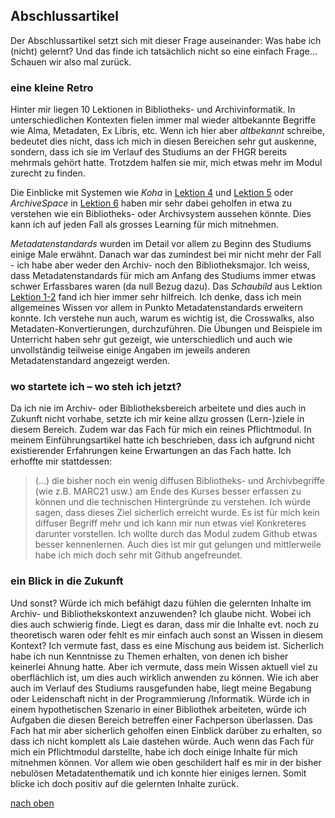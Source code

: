 ## Abschlussartikel
Der Abschlussartikel setzt sich mit dieser Frage auseinander: Was habe ich (nicht) gelernt?
Und das finde ich tatsächlich nicht so eine einfach Frage... Schauen wir also mal zurück.

### eine kleine Retro
Hinter mir liegen 10 Lektionen in Bibliotheks- und Archivinformatik. In unterschiedlichen Kontexten fielen immer mal wieder altbekannte Begriffe wie Alma, Metadaten, Ex Libris, etc. Wenn ich hier aber _altbekannt_ schreibe, bedeutet dies nicht, dass ich mich in diesen Bereichen sehr gut auskenne, sondern, dass ich sie im Verlauf des Studiums an der FHGR bereits mehrmals gehört hatte. Trotzdem halfen sie mir, mich etwas mehr im Modul zurecht zu finden. 

Die Einblicke mit Systemen wie *Koha* in [Lektion 4](https://sabs135.github.io/Lerntagebuch-BAIN/content/lektion4.html) und [Lektion 5](https://sabs135.github.io/Lerntagebuch-BAIN/content/lektion6.html) oder *ArchiveSpace* in [Lektion 6](https://sabs135.github.io/Lerntagebuch-BAIN/content/lektion6.html) haben mir sehr dabei geholfen in etwa zu verstehen wie ein Bibliotheks- oder Archivsystem aussehen könnte. Dies kann ich auf jeden Fall als grosses Learning für mich mitnehmen. 

*Metadatenstandards* wurden im Detail vor allem zu Beginn des Studiums einige Male erwähnt. Danach war das zumindest bei mir nicht mehr der Fall - ich habe aber weder den Archiv- noch den Bibliotheksmajor. Ich weiss, dass Metadatenstandards für mich am Anfang des Studiums immer etwas schwer Erfassbares waren (da null Bezug dazu). Das *Schaubild* aus Lektion [Lektion 1-2]([https://sabs135.github.io/Lerntagebuch-BAIN/content/lektion1-2.html) fand ich hier immer sehr hilfreich. Ich denke, dass ich mein allgemeines Wissen vor allem in Punkto Metadatenstandards erweitern konnte. Ich verstehe nun auch, warum es wichtig ist, die Crosswalks, also Metadaten-Konvertierungen, durchzuführen. Die Übungen und Beispiele im Unterricht haben sehr gut gezeigt, wie unterschiedlich und auch wie unvollständig teilweise einige Angaben im jeweils anderen Metadatenstandard angezeigt werden. 

### wo startete ich – wo steh ich jetzt?
Da ich nie im Archiv- oder Bibliotheksbereich arbeitete und dies auch in Zukunft nicht vorhabe, setzte ich mir keine allzu grossen (Lern-)ziele in diesem Bereich. Zudem war das Fach für mich ein reines Pflichtmodul. In meinem Einführungsartikel hatte ich beschrieben, dass ich aufgrund nicht existierender Erfahrungen keine Erwartungen an das Fach hatte. Ich erhoffte mir stattdessen:  
> (...) die bisher noch ein wenig diffusen Bibliotheks- und Archivbegriffe (wie z.B. MARC21 usw.) am Ende des Kurses besser erfassen zu können und die technischen Hintergründe zu verstehen.
Ich würde sagen, dass dieses Ziel sicherlich erreicht wurde. Es ist für mich kein diffuser Begriff mehr und ich kann mir nun etwas viel Konkreteres darunter vorstellen. Ich wollte durch das Modul zudem Github etwas besser kennenlernen. Auch dies ist mir gut gelungen und mittlerweile habe ich mich doch sehr mit Github angefreundet.

### ein Blick in die Zukunft
Und sonst? Würde ich mich befähigt dazu fühlen die gelernten Inhalte im Archiv- und Bibliothekskontext anzuwenden? Ich glaube nicht. Wobei ich dies auch schwierig finde. Liegt es daran, dass  mir die Inhalte evt. noch zu theoretisch waren oder fehlt es mir einfach auch sonst an Wissen in diesem Kontext? Ich vermute fast, dass es eine Mischung aus beidem ist. Sicherlich habe ich nun Kenntnisse zu Themen erhalten, von denen ich bisher keinerlei Ahnung hatte. Aber ich vermute, dass mein Wissen aktuell viel zu oberflächlich ist, um dies auch wirklich anwenden zu können. Wie ich aber auch im Verlauf des Studiums rausgefunden habe, liegt meine Begabung oder Leidenschaft nicht in der Programmierung /Informatik. Würde ich in einem hypothetischen Szenario in einer Bibliothek arbeiteten, würde ich Aufgaben die diesen Bereich betreffen einer Fachperson überlassen. Das Fach hat mir aber sicherlich geholfen einen Einblick darüber zu erhalten, so dass ich nicht komplett als Laie dastehen würde. Auch wenn das Fach für mich ein Pflichtmodul darstellte, habe ich doch einige Inhalte für mich mitnehmen können. Vor allem wie oben geschildert half es mir in der bisher nebulösen Metadatenthematik und ich konnte hier einiges lernen. Somit blicke ich doch positiv auf die gelernten Inhalte zurück. 

[nach oben](#abschlussartikel)
